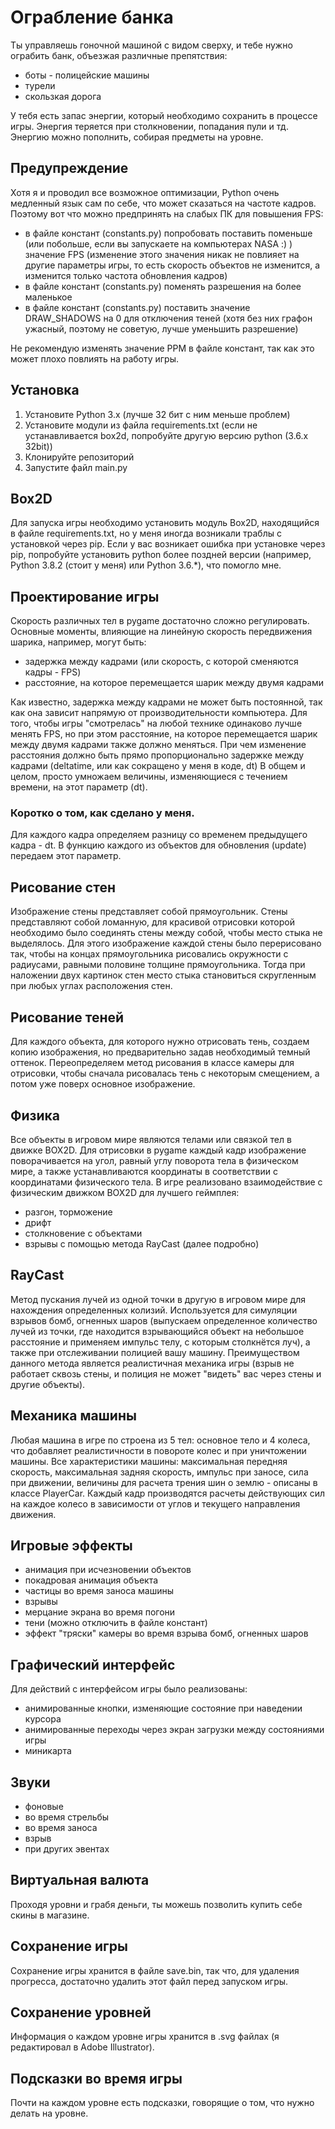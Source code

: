 # Ограбление банка
Ты управляешь гоночной машиной с видом сверху, и тебе нужно ограбить банк, объезжая различные препятствия:
- боты - полицейские машины
- турели
- скользкая дорога

У тебя есть запас энергии, который необходимо сохранить в процессе игры.
Энергия теряется при столкновении, попадания пули и тд.
Энергию можно пополнить, собирая предметы на уровне.
## Предупреждение
Хотя я и проводил все возможное оптимизации, Python очень медленный язык сам по себе, что может сказаться на частоте кадров.
Поэтому вот что можно предпринять на слабых ПК для повышения FPS:
- в файле констант (constants.py) попробовать поставить поменьше (или побольше, если вы запускаете на компьютерах NASA :) ) значение FPS (изменение этого значения никак не повлияет на другие параметры игры, 
то есть скорость объектов не изменится, а изменится только частота обновления кадров)
- в файле констант (constants.py) поменять разрешения на более маленькое
- в файле констант (constants.py) поставить значение DRAW_SHADOWS на 0 для отключения теней (хотя без них графон ужасный, поэтому не советую, лучше уменьшить разрешение)


Не рекомендую изменять значение PPM в файле констант, так как это может плохо повлиять на работу игры.
## Установка
1. Установите Python 3.x (лучше 32 бит с ним меньше проблем)
2. Установите модули из файла requirements.txt (если не устанавливается box2d, попробуйте другую версию python (3.6.x 32bit))
3. Клонируйте репозиторий
4. Запустите файл main.py
## Box2D
Для запуска игры необходимо установить модуль Box2D, находящийся в файле requirements.txt, но у меня иногда возникали траблы с установкой через pip. 
Если у вас возникает ошибка при установке через pip, попробуйте установить python более поздней версии (например, Python 3.8.2 (стоит у меня) или Python 3.6.*), что помогло мне.
## Проектирование игры
Скорость различных тел в pygame достаточно сложно регулировать.
Основные моменты, влияющие на линейную скорость передвижения шарика, например, могут быть:
- задержка между кадрами (или скорость, с которой сменяются кадры - FPS)
- расстояние, на которое перемещается шарик между двумя кадрами

Как известно, задержка между кадрами не может быть постоянной, так как она зависит напрямую от производительности компьютера.
Для того, чтобы игры "смотрелась" на любой технике одинаково лучше менять FPS, но при этом расстояние, на которое перемещается шарик между двумя кадрами также должно меняться.
При чем изменение расстояния должно быть прямо пропорционально задержке между кадрами (deltatime, или как сокращено у меня в коде, dt)
В общем и целом, просто умножаем величины, изменяющиеся с течением времени, на этот параметр (dt).
### Коротко о том, как сделано у меня.
Для каждого кадра определяем разницу со временем предыдущего кадра - dt.
В функцию каждого из объектов для обновления (update) передаем этот параметр.
## Рисование стен
Изображение стены представляет собой прямоугольник. 
Стены представляют собой ломанную, для красивой отрисовки которой необходимо было соединять стены между собой, чтобы место стыка не выделялось.
Для этого изображение каждой стены было перерисовано так, чтобы на концах прямоугольника рисовались окружности с радиусами, равными половине толщине прямоугольника.
Тогда при наложении двух картинок стен место стыка становиться скругленным при любых углах расположения стен.
## Рисование теней
Для каждого объекта, для которого нужно отрисовать тень, создаем копию изображения, но предварительно задав необходимый темный оттенок.
Переопределяем метод рисования в классе камеры для отрисовки, чтобы сначала рисовалась тень с некоторым смещением, а потом уже поверх основное изображение.
## Физика
Все объекты в игровом мире являются телами или связкой тел в движке BOX2D.
Для отрисовки в pygame каждый кадр изображение поворачивается на угол, равный углу поворота тела в физическом мире, а также устанавливаются координаты в соответствии с координатами физического тела. 
В игре реализовано взаимодействие с физическим движком BOX2D для лучшего геймплея:
- разгон, торможение
- дрифт
- столкновение с объектами
- взрывы с помощью метода RayCast (далее подробно)
## RayCast
Метод пускания лучей из одной точки в другую в игровом мире для нахождения определенных колизий.
Используется для симуляции взрывов бомб, огненных шаров (выпускаем определенное количество лучей из точки, где находится взрывающийся объект на небольшое расстояние и применяем импульс телу, с которым столкнётся луч), а также при отслеживании полицией вашу машину.
Преимуществом данного метода является реалистичная механика игры (взрыв не работает сквозь стены, и полиция не может "видеть" вас через стены и другие объекты).
## Механика машины
Любая машина в игре по строена из 5 тел: основное тело и 4 колеса, что добавляет реалистичности в повороте колес и  при уничтожении машины.
Все характеристики машины: максимальная передняя скорость, максимальная задняя скорость, импульс при заносе, сила при движении, величины для расчета трения шин о землю - описаны в классе PlayerCar.
Каждый кадр производятся расчеты действующих сил на каждое колесо в зависимости от углов и текущего направления движения.
## Игровые эффекты
- анимация при исчезновении объектов
- покадровая анимация объекта
- частицы во время заноса машины
- взрывы
- мерцание экрана во время погони
- тени (можно отключить в файле констант)
- эффект "тряски" камеры во время взрыва бомб, огненных шаров
## Графический интерфейс
Для действий с интерфейсом игры было реализованы:
- анимированные кнопки, изменяющие состояние при наведении курсора
- анимированные переходы через экран загрузки между состояниями игры
- миникарта
## Звуки
- фоновые
- во время стрельбы
- во время заноса
- взрыв
- при других эвентах
## Виртуальная валюта
Проходя уровни и грабя деньги, ты можешь позволить купить себе скины в магазине.
## Сохранение игры
Сохранение игры хранится в файле save.bin, так что, для удаления прогресса, достаточно удалить этот файл перед запуском игры.
## Сохранение уровней
Информация о каждом уровне игры хранится в .svg файлах (я редактировал в Adobe Illustrator).
## Подсказки во время игры
Почти на каждом уровне есть подсказки, говорящие о том, что нужно делать на уровне.
